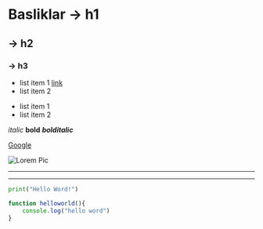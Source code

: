 # Basliklar -> h1

## -> h2

### -> h3

- list item 1 [link](http://google.com)
- list item 2

* list item 1
* list item 2

_italic_ **bold** **_bolditalic_**

[Google](http://google.com)

![Lorem Pic](http://picsum.photos/id/2/200/300)

***

----

```python
print("Hello Word!")
```

```javascript
function helloworld(){
    console.log("hello word")
}
```